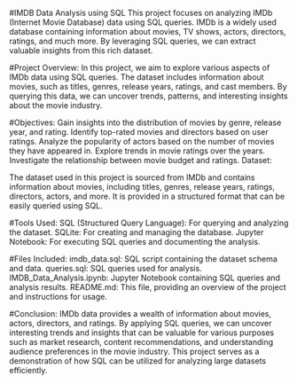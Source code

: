#IMDB Data Analysis using SQL
This project focuses on analyzing IMDb (Internet Movie Database) data using SQL queries. IMDb is a widely used database containing information about movies, TV shows, actors, directors, ratings, and much more. By leveraging SQL queries, we can extract valuable insights from this rich dataset.

#Project Overview:
In this project, we aim to explore various aspects of IMDb data using SQL queries. The dataset includes information about movies, such as titles, genres, release years, ratings, and cast members. By querying this data, we can uncover trends, patterns, and interesting insights about the movie industry.

#Objectives:
Gain insights into the distribution of movies by genre, release year, and rating.
Identify top-rated movies and directors based on user ratings.
Analyze the popularity of actors based on the number of movies they have appeared in.
Explore trends in movie ratings over the years.
Investigate the relationship between movie budget and ratings.
Dataset:

The dataset used in this project is sourced from IMDb and contains information about movies, including titles, genres, release years, ratings, directors, actors, and more. It is provided in a structured format that can be easily queried using SQL.

#Tools Used:
SQL (Structured Query Language): For querying and analyzing the dataset.
SQLite: For creating and managing the database.
Jupyter Notebook: For executing SQL queries and documenting the analysis.

#Files Included:
imdb_data.sql: SQL script containing the dataset schema and data.
queries.sql: SQL queries used for analysis.
IMDB_Data_Analysis.ipynb: Jupyter Notebook containing SQL queries and analysis results.
README.md: This file, providing an overview of the project and instructions for usage.

#Conclusion:
IMDb data provides a wealth of information about movies, actors, directors, and ratings. By applying SQL queries, we can uncover interesting trends and insights that can be valuable for various purposes such as market research, content recommendations, and understanding audience preferences in the movie industry. This project serves as a demonstration of how SQL can be utilized for analyzing large datasets efficiently.
